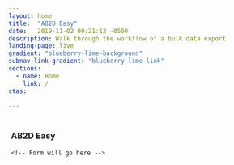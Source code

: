 ```yaml
---
layout: home
title:  "AB2D Easy"
date:   2019-11-02 09:21:12 -0500 
description: Walk through the workflow of a bulk data export 
landing-page: live
gradient: "blueberry-lime-background"
subnav-link-gradient: "blueberry-lime-link"
sections:
  - name: Home
    link: /
ctas:

---
```




<div id="ab2d-easy-section" style="padding: 5px;">
    <h3>AB2D Easy</h3>
    
    <!-- Form will go here -->
</div>